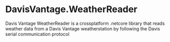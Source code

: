 # DavisVantage.WeatherReader
Davis Vantage WeatherReader is a crossplatform .netcore library that reads weather data from a Davis Vantage weatherstation by following the Davis serial communication protocol 
